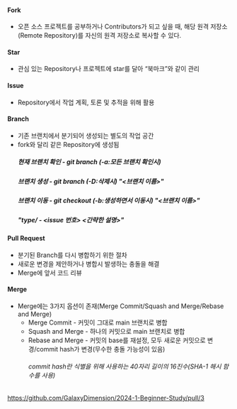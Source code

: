 #### Fork
+ 오픈 소스 프로젝트를 공부하거나 Contributors가 되고 싶을 때, 해당 원격 저장소(Remote Repository)를 자신의 원격 저장소로 복사할 수 있다.

#### Star
+ 관심 있는 Repository나 프로젝트에 star를 달아 “북마크”와 같이 관리

#### Issue
+ Repository에서 작업 계획, 토론 및 추적을 위해 활용

#### Branch
+ 기존 브랜치에서 분기되어 생성되는 별도의 작업 공간
+ fork와 달리 같은 Repository에 생성됨
  ##### 현재 브랜치 확인 - git branch (-a:모든 브랜치 확인시)
  ##### 브랜치 생성 - git branch (-D:삭제시) "<브랜치 이름>"
  ##### 브랜치 이동 - git checkout (-b:생성하면서 이동시) "<브랜치 이름>"
  ##### "type/ - <issue 번호> <간략한 설명>"
 

#### Pull Request
+ 분기된 Branch를 다시 병합하기 위한 절차
+ 새로운 변경을 제안하거나 병합시 발생하는 충돌을 해결
+ Merge에 앞서 코드 리뷰

#### Merge
+ Merge에는 3가지 옵션이 존재(Merge Commit/Squash and Merge/Rebase and Merge)
  + Merge Commit - 커밋이 그대로 main 브랜치로 병합
  + Squash and Merge - 하나의 커밋으로 main 브랜치로 병합
  + Rebase and Merge - 커밋의 base를 재설정, 모두 새로운 커밋으로 변경/commit hash가 변경(무수한 충돌 가능성이 있음)
    ###### commit hash란 식별을 위해 사용하는 40자리 길이의 16진수(SHA-1 해시 함수를 사용)

<https://github.com/GalaxyDimension/2024-1-Beginner-Study/pull/3>
